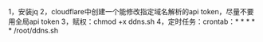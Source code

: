 1，安装jq
2，cloudflare中创建一个能修改指定域名解析的api token，尽量不要用全局api token
3，赋权：chmod +x ddns.sh
4，定时任务：crontab：* * * * * /root/ddns.sh
